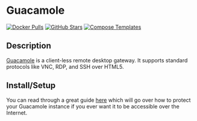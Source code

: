 # Guacamole

[![Docker Pulls](https://img.shields.io/docker/pulls/oznu/guacamole?style=flat-square&color=607D8B&label=docker%20pulls&logo=docker)](https://hub.docker.com/r/oznu/guacamole)
[![GitHub Stars](https://img.shields.io/github/stars/oznu/docker-guacamole?style=flat-square&color=607D8B&label=github%20stars&logo=github)](https://github.com/oznu/docker-guacamole)
[![Compose Templates](https://img.shields.io/static/v1?style=flat-square&color=607D8B&label=compose&message=templates)](https://github.com/GhostWriters/DockSTARTer/tree/master/compose/.apps/guacamole)

## Description

[Guacamole](https://guacamole.apache.org/) is a client-less remote desktop gateway. It supports standard protocols like VNC, RDP, and SSH over HTML5.

## Install/Setup

You can read through a great guide [here](https://web.archive.org/web/20200724134537/https://technicalramblings.com/blog/remotely-accessing-the-unraid-gui-with-guacamole-and-vnc-web-browser/) which will go over how to protect your Guacamole instance if you ever want it to be accessible over the Internet.
